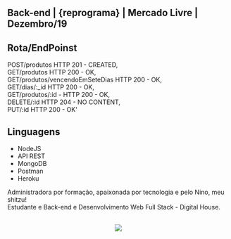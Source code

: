## Back-end | {reprograma} | Mercado Livre | Dezembro/19

## Rota/EndPoinst
POST/produtos HTTP 201 - CREATED, <br/>
GET/produtos HTTP 200 - OK,<br/>
GET/produtos/vencendoEmSeteDias HTTP 200 - OK,<br/>
GET/dias/:_id HTTP 200 - OK,<br/>
GET/produtos/:id - HTTP 200 - OK,<br/>
DELETE/:id HTTP 204 - NO CONTENT,<br/>
PUT/:id HTTP 200 - OK'<br/>

## Linguagens
* NodeJS
* API REST
* MongoDB
* Postman
* Heroku

Administradora por formação, apaixonada por tecnologia e pelo Nino, meu shitzu!<br/>
Estudante e Back-end e Desenvolvimento Web Full Stack - Digital House.<br/><br/>


<p align="center"> 
<img src="https://user-images.githubusercontent.com/52472296/70552679-96d78480-1b58-11ea-9d16-80a3b27e6cbe.gif">
</p>
